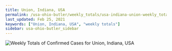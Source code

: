 ```yaml
---
title: Union, Indiana, USA
permalink: /usa-ohio-butler/weekly_totals/usa-indiana-union-weekly_totals.html
last_updated: Feb 25, 2021
keywords: ["Union, Indiana, USA", "weekly totals"]
sidebar: usa-ohio-butler_sidebar
---
```


![Weekly Totals of Confirmed Cases for Union, Indiana, USA](/covid_tracker/images/graphs/usa-indiana-union-weekly_totals_graph.png)
